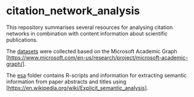 # citation_network_analysis

This repository summarises several resources for analysing citation networks in combination with content information about scientific publications.

The [datasets](/datasets) were collected based on the Microsoft Academic Graph [https://www.microsoft.com/en-us/research/project/microsoft-academic-graph/].

The [esa](/esa) folder contains R-scripts and information for extracting semantic information from paper abstracts and titles using [https://en.wikipedia.org/wiki/Explicit_semantic_analysis]. 
